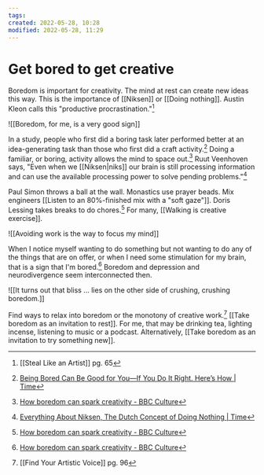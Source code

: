 ```yaml
---
tags: 
created: 2022-05-28, 10:28
modified: 2022-05-28, 11:29
---
```


# Get bored to get creative
Boredom is important for creativity. The mind at rest can create new ideas this way. This is the importance of [[Niksen]] or [[Doing nothing]]. Austin Kleon calls this "productive procrastination."[^1]

![[Boredom, for me, is a very good sign]]

In a study, people who first did a boring task later performed better at an idea-generating task than those who first did a craft activity.[^2] Doing a familiar, or boring, activity allows the mind to space out.[^3] Ruut Veenhoven says, "Even when we [[Niksen|niks]] our brain is still processing information and can use the available processing power to solve pending problems."[^4]

Paul Simon throws a ball at the wall. Monastics use prayer beads. Mix engineers [[Listen to an 80%-finished mix with a "soft gaze"]]. Doris Lessing takes breaks to do chores.[^3] For many, [[Walking is creative exercise]].

![[Avoiding work is the way to focus my mind]]

When I notice myself wanting to do something but not wanting to do any of the things that are on offer, or when I need some stimulation for my brain, that is a sign that I'm bored.[^3] Boredom and depression and neurodivergence seem interconnected then.

![[It turns out that bliss ... lies on the other side of crushing, crushing boredom.]]

Find ways to relax into boredom or the monotony of creative work.[^5] [[Take boredom as an invitation to rest]]. For me, that may be drinking tea, lighting incense, listening to music or a podcast. Alternatively, [[Take boredom as an invitation to try something new]].

[^1]: [[Steal Like an Artist]] pg. 65
[^2]: [Being Bored Can Be Good for You—If You Do It Right. Here’s How | Time](https://time.com/5480002/benefits-of-boredom/)
[^3]: [How boredom can spark creativity - BBC Culture](https://www.bbc.com/culture/article/20200522-how-boredom-can-spark-creativity)
[^4]: [Everything About Niksen, The Dutch Concept of Doing Nothing | Time](https://time.com/5622094/what-is-niksen/)
[^5]: [[Find Your Artistic Voice]] pg. 96